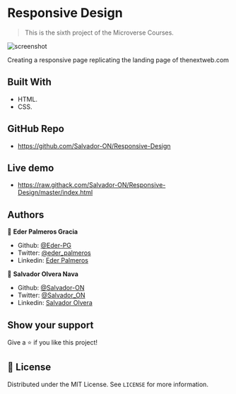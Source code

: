 # Responsive Design

> This is the sixth project of the Microverse Courses.

![screenshot](/assets/app_screenshot.jpg)

Creating a responsive page replicating the landing page of thenextweb.com

## Built With

- HTML.
- CSS.

## GitHub Repo

- https://github.com/Salvador-ON/Responsive-Design

## Live demo

- https://raw.githack.com/Salvador-ON/Responsive-Design/master/index.html

## Authors

👤 **Eder Palmeros Gracia**

- Github: [@Eder-PG](https://github.com/Eder-PG)
- Twitter: [@eder_palmeros](https://twitter.com/eder_palmeros)
- Linkedin: [Eder Palmeros](https://www.linkedin.com/in/ederpg/)

👤 **Salvador Olvera Nava**

- Github: [@Salvador-ON](https://github.com/Salvador-ON)
- Twitter: [@Salvador_ON](https://twitter.com/Salvador_ON)
- Linkedin: [Salvador Olvera](https://www.linkedin.com/in/salvador-olvera-n)

## Show your support

Give a ⭐️ if you like this project!


## 📝 License

Distributed under the MIT License. See `LICENSE` for more information.

